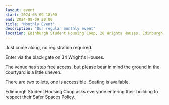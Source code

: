 ```yaml
---
layout: event
start: 2024-08-09 18:00
end: 2024-08-09 20:00
title: "Monthly Event"
description: "Our regular monthly event"
location: Edinburgh Student Housing Coop, 28 Wrights Houses, Edinburgh, EH10 4HR
---
```


Just come along, no registration required.

Enter via the black gate on 34 Wright's Houses.

The venue has step free access, but please bear in mind the ground in the courtyard is a little uneven.

There are two toilets, one is accessible. Seating is available.

Edinburgh Student Housing Coop asks everyone entering their building to respect their 
[Safer Spaces Policy](https://www.eshc.coop/about/safer-spaces-policy/).

